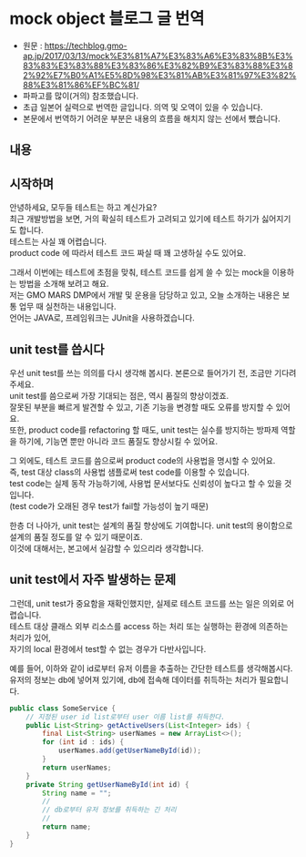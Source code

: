 # mock object 블로그 글 번역

- 원문 : https://techblog.gmo-ap.jp/2017/03/13/mock%E3%81%A7%E3%83%A6%E3%83%8B%E3%83%83%E3%83%88%E3%83%86%E3%82%B9%E3%83%88%E3%82%92%E7%B0%A1%E5%8D%98%E3%81%AB%E3%81%97%E3%82%88%E3%81%86%EF%BC%81/
- 파파고를 많이(거의) 참조했습니다.
- 초급 일본어 실력으로 번역한 글입니다. 의역 및 오역이 있을 수 있습니다.
- 본문에서 번역하기 어려운 부분은 내용의 흐름을 해치지 않는 선에서 뺐습니다.

## 내용
## 시작하며 
안녕하세요, 모두들 테스트는 하고 계신가요?   
최근 개발방법을 보면, 거의 확실히 테스트가 고려되고 있기에 테스트 하기가 싫어지기도 합니다.   
테스트는 사실 꽤 어렵습니다.   
product code 에 따라서 테스트 코드 짜실 때 꽤 고생하실 수도 있어요.
    
그래서 이번에는 테스트에 초점을 맞춰, 테스트 코드를 쉽게 쓸 수 있는 mock을 이용하는 방법을 소개해 보려고 해요.    
저는 GMO MARS DMP에서 개발 및 운용을 담당하고 있고, 오늘 소개하는 내용은 보통 업무 때 실천하는 내용입니다.    
언어는 JAVA로, 프레임워크는 JUnit을 사용하겠습니다.

## unit test를 씁시다
우선 unit test를 쓰는 의의를 다시 생각해 봅시다. 본론으로 들어가기 전, 조금만 기다려 주세요.    
unit test를 씀으로써 가장 기대되는 점은, 역시 품질의 향상이겠죠.    
잘못된 부분을 빠르게 발견할 수 있고, 기존 기능을 변경할 때도 오류를 방지할 수 있어요.   
또한, product code를 refactoring 할 때도, unit test는 실수를 방지하는 방파제 역할을 하기에, 기능면 뿐만 아니라 코드 품질도 향상시킬 수 있어요.

그 외에도, 테스트 코드를 씀으로써 product code의 사용법을 명시할 수 있어요.    
즉, test 대상 class의 사용법 샘플로써 test code를 이용할 수 있습니다.   
test code는 실제 동작 가능하기에, 사용법 문서보다도 신뢰성이 높다고 할 수 있을 것입니다.   
(test code가 오래된 경우 test가 fail할 가능성이 높기 때문)
      
한층 더 나아가, unit test는 설계의 품질 향상에도 기여합니다. unit test의 용이함으로 설계의 품질 정도를 알 수 있기 때문이죠.    
이것에 대해서는, 본고에서 실감할 수 있으리라 생각합니다.

## unit test에서 자주 발생하는 문제
그런데, unit test가 중요함을 재확인했지만, 실제로 테스트 코드를 쓰는 일은 의외로 어렵습니다.   
테스트 대상 클래스 외부 리소스를 access 하는 처리 또는 실행하는 환경에 의존하는 처리가 있어,    
자기의 local 환경에서 test할 수 없는 경우가 다반사입니다.    
    
예를 들어, 이하와 같이 id로부터 유저 이름을 추출하는 간단한 테스트를 생각해봅시다.    
유저의 정보는 db에 넣어져 있기에, db에 접속해 데이터를 취득하는 처리가 필요합니다.     
```java
public class SomeService {
    // 지정된 user id list로부터 user 이름 list를 취득한다.
    public List<String> getActiveUsers(List<Integer> ids) {
        final List<String> userNames = new ArrayList<>();
        for (int id : ids) {
            userNames.add(getUserNameById(id));
        }
        return userNames;
    }
    private String getUserNameById(int id) {
        String name = "";
        //
        // db로부터 유저 정보를 취득하는 긴 처리
        //
        return name;
    }
}
```



